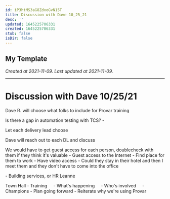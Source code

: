 ```yaml
---
id: iP3htMS3aG8ZdxoGvN15T
title: Discussion with Dave 10_25_21
desc: ''
updated: 1645225706331
created: 1645225706331
stub: false
isDir: false
---
```

My Template
---

_Created at 2021-11-09._
_Last updated at 2021-11-09._




---

# Discussion with Dave 10/25/21


Dave R. will choose what folks to include for Provar training

Is there a gap in automation testing with TCS?
\-

Let each delivery lead choose

Dave will reach out to each DL and discuss

We would have to get guest access for each person,
doublecheck with them if they think it's valuable
\- Guest access to the Internet
\- Find place for them to work
\- Have video access
\- Could they stay in their hotel and then I meet them and they don't have to come into the office

\- Building services,
or HR Leanne

Town Hall
\- Training
    - What's happening
    - Who's involved
    - Champions
\- Plan going forward
\- Reiterate why we're using Provar


